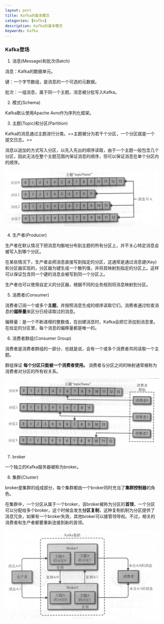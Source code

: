```yaml
---
layout: post
title: Kafka的基本概念
categories: [Kafka]
description: Kafka的基本概念
keywords: Kafka
---
```


### Kafka登场

1. 消息(Message)和批次(Batch)

消息：Kafka的数据单元。

键：一个字节数组，是消息的一个可选的元数据。

批次：一组消息，属于同一个主题，消息被分批写入Kafka。

2. 模式(Schema)

Kafka默认使用Apache Avro作为序列化框架。

3. 主题(Topic)和分区(Partition)

Kafka的消息通过主题进行分类。==主题被分为若干个分区，一个分区就是一个提交日志。==

消息以追加的方式写入分区，以先入先出的顺序读取，由于一个主题一般包含几个分区，因此无法在整个主题范围内保证消息的顺序，但可以保证消息在单个分区内的顺序。

![image](https://raw.githubusercontent.com/cheng-dp/ImageHostInGithub/master/kafka_topic_patition_message_write_sample.png)

4. 生产者(Producer)

生产者在默认情况下把消息均衡地分布到主题的所有分区上，并不关心特定消息会被写入到哪个分区。

在某些情况下，生产者会把消息直接写到指定的分区，这通常是通过消息键(Key)和分区器实现的，分区器为键生成一个散列值，并将其映射到指定的分区上。这样可以保证包含同一个键的消息会被写到同一个分区上。

生产者也可以使用自定义的分区器，根据不同的业务规则将消息映射到分区。

5. 消费者(Consumer)

消费者订阅一个或多个**主题**，并按照消息生成的顺序读取它们。消费者通过检查消息的**偏移量**来区分已经读取过的消息。

偏移量：是一个不断递增的整数值，在创建消息时，Kafka会把它添加到消息里。在给定的分区里，每个消息的偏移量都是唯一的。

6. 消费者群组(Consumer Group)

消费者是消费者群组的一部分，也就是说，会有一个或多个消费者共同读取一个主题。

群组保证 **每个分区只能被一个消费者使用。** 消费者与分区之间的映射通常被称为消费者对分区的所有权关系。

![image](https://raw.githubusercontent.com/cheng-dp/ImageHostInGithub/master/kafka_consumer_group.png)

7. broker

一个独立的Kafka服务器被称为broker。

8. 集群(Cluster)

broker是集群的组成部分，每个集群都由一个broker同时充当了**集群控制器**的角色。

在集群中，一个分区从属于一个broker，该broker被称为分区的**首领**，一个分区可以分配给多个broker，这个时候会发生**分区复制**，这种复制机制为分区提供了消息冗余，如果有一个broker失效，其他broker可以接管领导权。不过，相关的消费者和生产者都要重新连接到新的首领。

![image](https://raw.githubusercontent.com/cheng-dp/ImageHostInGithub/master/kafka_partition_copy.png)


